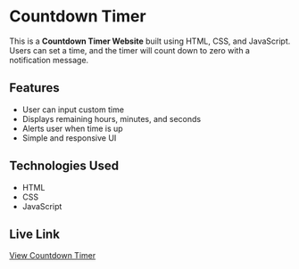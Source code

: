 # Countdown Timer

This is a **Countdown Timer Website** built using HTML, CSS, and JavaScript.  
Users can set a time, and the timer will count down to zero with a notification message.

## Features
- User can input custom time
- Displays remaining hours, minutes, and seconds
- Alerts user when time is up
- Simple and responsive UI

## Technologies Used
- HTML
- CSS
- JavaScript

## Live Link
[View Countdown Timer](https://Sonal-mithun.github.io/Countdown-timer/)
